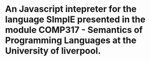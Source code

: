 # An Javascript intepreter for the language SImplE presented in the module COMP317 - Semantics of Programming Languages at the University of liverpool.
